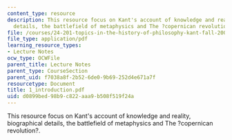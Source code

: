 ```yaml
---
content_type: resource
description: This resource focus on Kant's account of knowledge and reality, biographical
  details, the battlefield of metaphysics and The ?copernican revolution?.
file: /courses/24-201-topics-in-the-history-of-philosophy-kant-fall-2005/d0899bed98b9c822aaa9b508f519f24a_1_introduction.pdf
file_type: application/pdf
learning_resource_types:
- Lecture Notes
ocw_type: OCWFile
parent_title: Lecture Notes
parent_type: CourseSection
parent_uid: f7038a8f-2b52-6de0-9b69-252d4e671a7f
resourcetype: Document
title: 1_introduction.pdf
uid: d0899bed-98b9-c822-aaa9-b508f519f24a
---
```

This resource focus on Kant's account of knowledge and reality, biographical details, the battlefield of metaphysics and The ?copernican revolution?.

